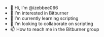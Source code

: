 - 👋 Hi, I’m @izebbee066
- 👀 I’m interested in Bitburner
- 🌱 I’m currently learning scripting
- 💞️ I’m looking to collaborate on scripting
- 📫 How to reach me in the Bitburner group

<!---
izebbee066/izebbee066 is a ✨ special ✨ repository because its `README.md` (this file) appears on your GitHub profile.
You can click the Preview link to take a look at your changes.
--->
